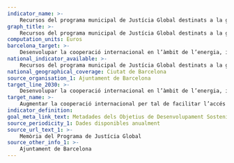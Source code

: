 ```yaml
---
indicator_name: >-
    Recursos del programa municipal de Justícia Global destinats a la generació i la provisió d’energia
graph_title: >-
    Recursos del programa municipal de Justícia Global destinats a la generació i la provisió d’energia
computation_units: Euros
barcelona_target: >-
    Desenvolupar la cooperació internacional en l’àmbit de l’energia, incloent recerca, tecnologia i infraestructura per al subministrament
national_indicator_available: >-
    Recursos del programa municipal de Justícia Global destinats a la generació i la provisió d’energia
national_geographical_coverage: Ciutat de Barcelona
source_organisation_1: Ajuntament de Barcelona
target_line_2030: >-
    Desenvolupar la cooperació internacional en l’àmbit de l’energia, incloent recerca, tecnologia i infraestructura per al subministrament
target_name: >-
    Augmentar la cooperació internacional per tal de facilitar l’accés a la investigació i a les tecnologies energètiques no contaminants, incloses les fonts d’energia renovables, l’eficiència energètica i les tecnologies de combustibles fòssils avançades i menys contaminants, i promoure la inversió en infraestructures energètiques i tecnologies d’energia no contaminant
indicator_definition:
goal_meta_link_text: Metadades dels Objetius de Desenvolupament Sostenible de les Nacions Unides (pdf 894kB)
source_periodicity_1: Dades disponibles anualment
source_url_text_1: >-
    Memòria del Programa de Justícia Global
source_other_info_1: >-
    Ajuntament de Barcelona
---
```

